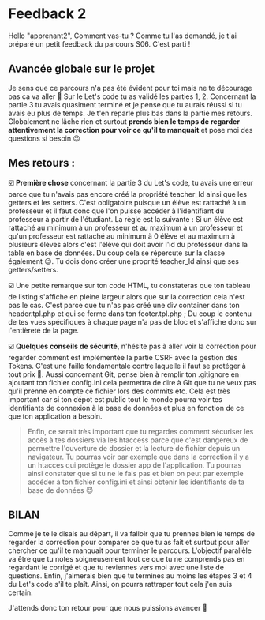 # Feedback 2

Hello "apprenant2",
Comment vas-tu ?
Comme tu l'as demandé, je t'ai préparé un petit feedback du parcours S06.
C'est parti !

## Avancée globale sur le projet

Je sens que ce parcours n'a pas été évident pour toi mais ne te décourage pas ca va aller 💪
Sur le Let's code tu as validé les parties 1, 2.
Concernant la partie 3 tu avais quasiment terminé et je pense que tu aurais réussi si tu avais eu plus de temps. Je t'en reparle plus bas dans la partie mes retours.
Globalement ne lâche rien et surtout **prends bien le temps de regarder attentivement la correction pour voir ce qu'il te manquait** et pose moi des questions si besoin 😉

## Mes retours :

☑️ **Première chose** concernant la partie 3 du Let's code, tu avais une erreur parce que tu n'avais pas encore créé la propriété teacher_Id ainsi que les getters et les setters. C'est obligatoire puisque un élève est rattaché à un professeur et il faut donc que l'on puisse accéder à l'identifiant du professeur à partir de l'étudiant. La règle est la suivante : Si un élève est rattaché au minimum à un professeur et au maximum à un professeur et qu'un professeur est rattaché au minimum à 0 élève et au maximum à plusieurs élèves alors c'est l'élève qui doit avoir l'id du professeur dans la table en base de données. Du coup cela se répercute sur la classe également 😉. Tu dois donc créer une proprité teacher_Id ainsi que ses getters/setters.

☑️ Une petite remarque sur ton code HTML, tu constateras que ton tableau de listing s'affiche en pleine largeur alors que sur la correction cela n'est pas le cas. C'est parce que tu n'as pas créé une div container dans ton header.tpl.php et qui se ferme dans ton footer.tpl.php ; Du coup le contenu de tes vues spécifiques à chaque page n'a pas de bloc et s'affiche donc sur l'entièreté de la page.

☑️ **Quelques conseils de sécurité**, n'hésite pas à aller voir la correction pour regarder comment est implémentée la partie CSRF avec la gestion des Tokens. C'est une faille fondamentale contre laquelle il faut se protéger à tout prix 🙂. Aussi concernant Git, pense bien à remplir ton .gitignore en ajoutant ton fichier config.ini cela permettra de dire à Git que tu ne veux pas qu'il prenne en compte ce fichier lors des commits etc. Cela est très important car si ton dépot est public tout le monde pourra voir tes identifiants de connexion à la base de données et plus en fonction de ce que ton application a besoin.
> Enfin, ce serait très important que tu regardes comment sécuriser les accès à tes dossiers via les htaccess parce que c'est dangereux de permettre l'ouverture de dossier et la lecture de fichier depuis un navigateur. Tu pourras voir par exemple que dans la correction il y a un htacces qui protège le dossier app de l'application. Tu pourras ainsi constater que si tu ne le fais pas et bien on peut par exemple accéder à ton fichier config.ini et ainsi obtenir les identifiants de ta base de données 😈

## BILAN
Comme je te le disais au départ, il va falloir que tu prennes bien le temps de regarder la correction pour comparer ce que tu as fait et surtout pour aller chercher ce qu'il te manquait pour terminer le parcours. L'objectif parallèle va être que tu notes soigneusement tout ce que tu ne comprends pas en regardant le corrigé et que tu reviennes vers moi avec une liste de questions. Enfin, j'aimerais bien que tu termines au moins les étapes 3 et 4 du Let's code s'il te plaît. Ainsi, on pourra rattraper tout cela j'en suis certain. 

J'attends donc ton retour pour que nous puissions avancer 👊